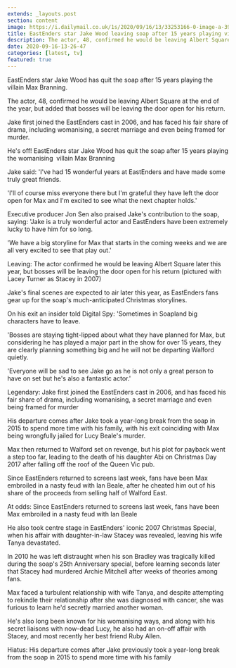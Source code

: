 ```yaml
---
extends: _layouts.post
section: content
image: https://i.dailymail.co.uk/1s/2020/09/16/13/33253166-0-image-a-39_1600258391614.jpg 
title: EastEnders star Jake Wood leaving soap after 15 years playing villain Max Branning 
description: The actor, 48, confirmed he would be leaving Albert Square at the end of the year, but added that bosses will be leaving the door open for his return. 
date: 2020-09-16-13-26-47 
categories: [latest, tv] 
featured: true 
--- 
```

EastEnders star Jake Wood has quit the soap after 15 years playing the villain Max Branning.

The actor, 48, confirmed he would be leaving Albert Square at the end of the year, but added that bosses will be leaving the door open for his return.

Jake first joined the EastEnders cast in 2006, and has faced his fair share of drama, including womanising, a secret marriage and even being framed for murder.

He's off! EastEnders star Jake Wood has quit the soap after 15 years playing the womanising  villain Max Branning

Jake said: 'I've had 15 wonderful years at EastEnders and have made some truly great friends. 

'I'll of course miss everyone there but I'm grateful they have left the door open for Max and I'm excited to see what the next chapter holds.'   

Executive producer Jon Sen also praised Jake's contribution to the soap, saying: 'Jake is a truly wonderful actor and EastEnders have been extremely lucky to have him for so long. 

'We have a big storyline for Max that starts in the coming weeks and we are all very excited to see that play out.' 

Leaving: The actor confirmed he would be leaving Albert Square later this year, but bosses will be leaving the door open for his return (pictured with Lacey Turner as Stacey in 2007)

Jake's final scenes are expected to air later this year, as EastEnders fans gear up for the soap's much-anticipated Christmas storylines.

On his exit an insider told Digital Spy: 'Sometimes in Soapland big characters have to leave.

'Bosses are staying tight-lipped about what they have planned for Max, but considering he has played a major part in the show for over 15 years, they are clearly planning something big and he will not be departing Walford quietly.

'Everyone will be sad to see Jake go as he is not only a great person to have on set but he's also a fantastic actor.'

Legendary: Jake first joined the EastEnders cast in 2006, and has faced his fair share of drama, including womanising, a secret marriage and even being framed for murder

His departure comes after Jake took a year-long break from the soap in 2015 to spend more time with his family, with his exit coinciding with Max being wrongfully jailed for Lucy Beale's murder.

Max then returned to Walford set on revenge, but his plot for payback went a step too far, leading to the death of his daughter Abi on Christmas Day 2017 after falling off the roof of the Queen Vic pub.

Since EastEnders returned to screens last week, fans have been Max embroiled in a nasty feud with Ian Beale, after he cheated him out of his share of the proceeds from selling half of Walford East. 

At odds: Since EastEnders returned to screens last week, fans have been Max embroiled in a nasty feud with Ian Beale

He also took centre stage in EastEnders' iconic 2007 Christmas Special, when his affair with daughter-in-law Stacey was revealed, leaving his wife Tanya devastated.

In 2010 he was left distraught when his son Bradley was tragically killed during the soap's 25th Anniversary special, before learning seconds later that Stacey had murdered Archie Mitchell after weeks of theories among fans.

Max faced a turbulent relationship with wife Tanya, and despite attempting to rekindle their relationship after she was diagnosed with cancer, she was furious to learn he'd secretly married another woman. 

He's also long been known for his womanising ways, and along with his secret liaisons with now-dead Lucy, he also had an on-off affair with Stacey, and most recently her best friend Ruby Allen. 

Hiatus: His departure comes after Jake previously took a year-long break from the soap in 2015 to spend more time with his family

